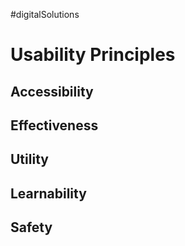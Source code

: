 #digitalSolutions 

# Usability Principles
## Accessibility

## Effectiveness

## Utility

## Learnability

## Safety